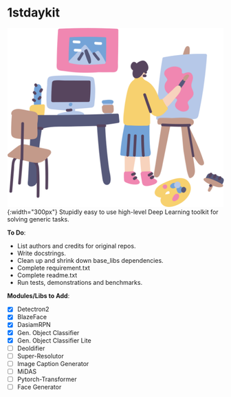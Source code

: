 # 1stdaykit
![doodle](misc/pic.png){:width="300px"}
Stupidly easy to use high-level Deep Learning toolkit for solving generic tasks.

**To Do**:
* List authors and credits for original repos.
* Write docstrings.
* Clean up and shrink down base_libs dependencies.
* Complete requirement.txt
* Complete readme.txt
* Run tests, demonstrations and benchmarks.


**Modules/Libs to Add**:
- [x] Detectron2
- [x] BlazeFace
- [x] DasiamRPN
- [x] Gen. Object Classifier
- [x] Gen. Object Classifier Lite
- [ ] Deoldifier
- [ ] Super-Resolutor
- [ ] Image Caption Generator
- [ ] MiDAS
- [ ] Pytorch-Transformer
- [ ] Face Generator
